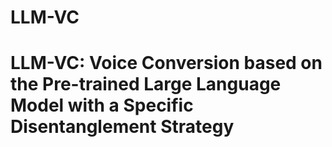 # LLM-VC
# LLM-VC: Voice Conversion based on the Pre-trained Large Language Model with a Specific Disentanglement Strategy
